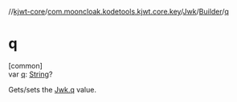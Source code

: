 //[kjwt-core](../../../../index.md)/[com.mooncloak.kodetools.kjwt.core.key](../../index.md)/[Jwk](../index.md)/[Builder](index.md)/[q](q.md)

# q

[common]\
var [q](q.md): [String](https://kotlinlang.org/api/latest/jvm/stdlib/kotlin/-string/index.html)?

Gets/sets the [Jwk.q](../q.md) value.
